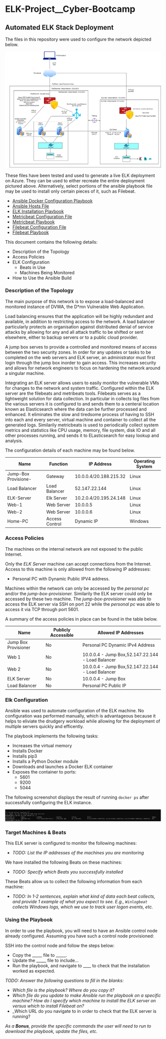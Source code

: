 # ELK-Project__Cyber-Bootcamp

## Automated ELK Stack Deployment

The files in this repository were used to configure the network depicted below.

![Final-Network-Diagram](Images/Final_Network_Design.jpg)

These files have been tested and used to generate a live ELK deployment on Azure. They can be used to either recreate the entire deployment pictured above. Alternatively, select portions of the ansible playbook file may be used to install only certain pieces of it, such as Filebeat.

* [Ansible Docker Configuration Playbook](Yaml/docker-config-playbook.yml)
* [Ansible Hosts File](Yaml/hosts)
* [ELK Installation Playbook](Yaml/install-elk.yml)
* [Metricbeat Configuration File](Yaml/metricbeat-config.yml)
* [Metricbeat Playbook](Yaml/metricbeat-playbook.yml)
* [Filebeat Configuration File](Yaml/filebeat-config.yml)
* [Filebeat Playbook](Yaml/filebeat-playbook.yml)

This document contains the following details:
- Description of the Topology
- Access Policies
- ELK Configuration
  - Beats in Use
  - Machines Being Monitored
- How to Use the Ansible Build


### Description of the Topology

The main purpose of this network is to expose a load-balanced and monitored instance of DVWA, the D*mn Vulnerable Web Application.

Load balancing ensures that the application will be highly redundant and available, in addition to restricting access to the network.
A load balancer particularly protects an organisation against distributed denial of service attacks by allowing for any and all attack traffic to be shifted or sent elsewhere, either to backup servers or to a public cloud provider.  

A jump box serves to provide a controlled and monitored means of access between the two security zones. In order for any updates or tasks to be completed on the web servers and ELK server, an administrator must first login through the jump box inorder to gain access. This increases security and allows for network engineers to focus on hardening the network around a singular machine. 

Integrating an ELK server allows users to easily monitor the vulnerable VMs for changes to the network and system traffic.
Configured within the ELK server are the filebeats and metribeats tools. Filebeats serves as a lightweight solution for data collection. In particular in collects log files from the various servers it is configured to and sends them to a centeral location known as Elasticsearch where the data can be further processed and enhanced. It eliminates the slow and tiredsome process of having to SSH into each and every server, virtual machine and container to collect all the generated logs. Similarily metricbeats is used to periodically collect system metrics and statistics like CPU usage, memory, file system, disk IO and all other processes running, and sends it to ELasticsearch for easy lookup and analysis.  

The configuration details of each machine may be found below.

| Name                 | Function       | IP Address             | Operating System |
|----------------------|----------------|------------------------|------------------|
| Jump-Box Provisione- | Gateway        | 10.0.0.4/20.188.215.32 | Linux            |
| Load Balancer        | Load Balancer  | 52.147.22.144          | Linux            |
| ELK-Server           | Elk Server     | 10.2.0.4/20.195.24.148 | Linux            |
| Web-1                | Web Server     | 10.0.0.5               | Linux            |
| Web-2                | Web Server     | 10.0.0.6               | Linux            |
| Home-PC              | Access Control | Dynamic IP             | Windows          |

### Access Policies

The machines on the internal network are not exposed to the public Internet. 

Only the _ELK Server_ machine can accept connections from the Internet. Access to this machine is only allowed from the following IP addresses:
* Personal PC with Dynamic Public IPV4 address.

Machines within the network can only be accessed by the _personal pc_ and/or the _jump-box-provisioner._
Similarily the ELK server could only be accessed by these two machine. The _jump-box-provisioner_ was able to access the ELK server via SSH on port 22 while the _personal pc_ was able to access it via TCP through port 5601.

A summary of the access policies in place can be found in the table below.

| Name                 | Publicly Accessible | Allowed IP Addresses                                |
|----------------------|---------------------|-----------------------------------------------------|
| Jump Box Provisioner | No                  | Personal PC Dynamic IPv4 Address                       |
| Web 1                | No                  | 10.0.0.4 - Jump Box,52.147.22.144 - Load Balancer   |
| Web 2                | No                  | 10.0.0.4 - Jump Box,52.147.22.144 - Load Balancer   |
| ELK Server           | No                  | 10.0.0.4 - Jump Box                                 |
| Load Balancer        | No                  | Personal PC Public IP                               |

### Elk Configuration

Ansible was used to automate configuration of the ELK machine. No configuration was performed manually, which is advantageous because it helps to eliviate the drudgery workload while allowing for the deployment of multiple servers quickly and efficently.

The playbook implements the following tasks:
- Increases the virtual memory 
- Installs Docker
- Installs pip3
- Installs a Python Docker module
- Downloads and launches a Docker ELK container
- Exposes the container to ports:
  - 5601
  - 9200
  - 5044

The following screenshot displays the result of running `docker ps` after successfully configuring the ELK instance.

!['docker ps' Output](Images/docker_ps_output.PNG)

### Target Machines & Beats
This ELK server is configured to monitor the following machines:
- _TODO: List the IP addresses of the machines you are monitoring_

We have installed the following Beats on these machines:
- _TODO: Specify which Beats you successfully installed_

These Beats allow us to collect the following information from each machine:
- _TODO: In 1-2 sentences, explain what kind of data each beat collects, and provide 1 example of what you expect to see. E.g., `Winlogbeat` collects Windows logs, which we use to track user logon events, etc._

### Using the Playbook
In order to use the playbook, you will need to have an Ansible control node already configured. Assuming you have such a control node provisioned: 

SSH into the control node and follow the steps below:
- Copy the _____ file to _____.
- Update the _____ file to include...
- Run the playbook, and navigate to ____ to check that the installation worked as expected.

_TODO: Answer the following questions to fill in the blanks:_
- _Which file is the playbook? Where do you copy it?_
- _Which file do you update to make Ansible run the playbook on a specific machine? How do I specify which machine to install the ELK server on versus which to install Filebeat on?_
- _Which URL do you navigate to in order to check that the ELK server is running?

_As a **Bonus**, provide the specific commands the user will need to run to download the playbook, update the files, etc._
